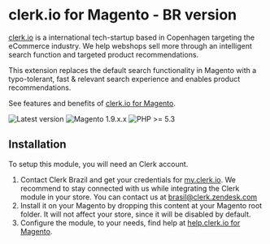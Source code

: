 clerk.io for Magento - BR version
====================

[clerk.io](http://www.clerk.io) is a international tech-startup based in
Copenhagen targeting the eCommerce industry. We help webshops sell more
through an intelligent search function and targeted product recommendations.

This extension replaces the default search functionality in Magento with
a typo-tolerant, fast & relevant search experience and enables product
recommendations.

See features and benefits of [clerk.io for
Magento](https://docs.clerk.io/docs/magento).

![Latest version](https://img.shields.io/badge/latest-2.0.6-green.svg)
![Magento 1.9.x.x](https://img.shields.io/badge/magento-1.9-blue.svg)
![PHP >= 5.3](https://img.shields.io/badge/php-%3E=5.3-green.svg)


Installation
--------------
To setup this module, you will need an Clerk account.

  1. Contact Clerk Brazil and get your credentials for [my.clerk.io](http://my.clerk.io).
     We recommend to stay connected with us while integrating the Clerk module in your store.
     You can contact us at [brasil@clerk.zendesk.com](mailto:brasil@clerk.zendesk.com)
  2. Install it on your Magento by dropping this content at your Magento root folder.
     It will not affect your store, since it will be disabled by default.
  3. Configure the module, to your needs, find help at [help.clerk.io for Magento](https://docs.clerk.io/docs/magento).



